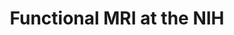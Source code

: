 ---
title: "Functional MRI at the NIH"
project_id: 
date: 
conference_id: ""
presenters:
   - peter_bandettini
summary: "<p>Tour talk, Norwegian contingent</p>"
file: /assets/presentations/T230.ppt
filename: T230.ppt
layout: presentation
---